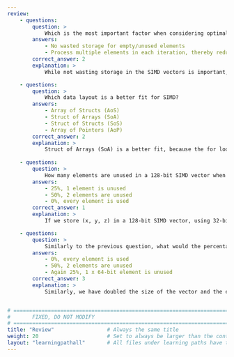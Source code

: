```yaml
---
review:
    - questions:
        question: >
            Which is the most important factor when considering optimal data layout for SIMD?
        answers:
            - No wasted storage for empty/unused elements
            - Process multiple elements in each iteration, thereby reduce the number of iterations
        correct_answer: 2
        explanation: >
            While not wasting storage in the SIMD vectors is important, what is more important is the reduction of the iterations by processing multiple elements per iteration.

    - questions:
        question: >
            Which data layout is a better fit for SIMD?
        answers:
            - Array of Structs (AoS)
            - Struct of Arrays (SoA)
            - Struct of Structs (SoS)
            - Array of Pointers (AoP)
        correct_answer: 2
        explanation: >
            Struct of Arrays (SoA) is a better fit, because the for loops are more efficient to iterate through the data in the loop, fewer jump instructions are required.
               
    - questions:
        question: >
            How many elements are unused in a 128-bit SIMD vector when storing 3D positional information (coordinates x,y,z) as 32-bit floats?
        answers:
            - 25%, 1 element is unused
            - 50%, 2 elements are unused
            - 0%, every element is used
        correct_answer: 1      
        explanation: >
            If we store (x, y, z) in a 128-bit SIMD vector, using 32-bit float elements, we would have a representation like `| x | y | z | (unused) |`. This would mean that we would be wasting 25% of the vector's storage. Having said that, Aarch64 does not have an alignment requirement so the lack of aligned data in a packed scenario does not necessarily constitute a performance hit on Arm. That is not the case however with other ISAs.

    - questions:
        question: >
            Similarly to the previous question, what would the percentage be if we used 64-bit floats to store that information in a 256-bit vector?
        answers:
            - 0%, every element is used
            - 50%, 2 elements are unused
            - Again 25%, 1 x 64-bit element is unused
        correct_answer: 3          
        explanation: >
            Similarly, we have doubled the size of the vector and the element, but we are still having one element unused, so 25% is wasted.


# ================================================================================
#       FIXED, DO NOT MODIFY
# ================================================================================
title: "Review"                 # Always the same title
weight: 20                      # Set to always be larger than the content in this path
layout: "learningpathall"       # All files under learning paths have this same wrapper
---
```

